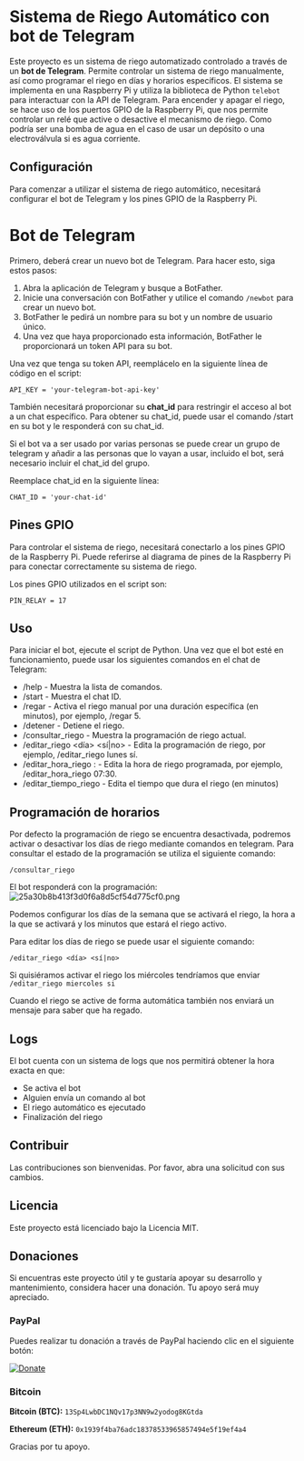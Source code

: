 # Sistema de Riego Automático con bot de Telegram

Este proyecto es un sistema de riego automatizado controlado a través de un **bot de Telegram**. Permite controlar un sistema de riego manualmente, así como programar el riego en días y horarios específicos. El sistema se implementa en una Raspberry Pi y utiliza la biblioteca de Python `telebot` para interactuar con la API de Telegram. 
Para encender y apagar el riego, se hace uso de los puertos GPIO de la Raspberry Pi, que nos permite controlar un relé que active o desactive el mecanismo de riego. Como podría ser una bomba de agua en el caso de usar un depósito o una electroválvula si es agua corriente.
## Configuración

Para comenzar a utilizar el sistema de riego automático, necesitará configurar el bot de Telegram y los pines GPIO de la Raspberry Pi.
# Bot de Telegram

Primero, deberá crear un nuevo bot de Telegram. Para hacer esto, siga estos pasos:

1. Abra la aplicación de Telegram y busque a BotFather.
2. Inicie una conversación con BotFather y utilice el comando `/newbot` para crear un nuevo bot.
3. BotFather le pedirá un nombre para su bot y un nombre de usuario único.
4. Una vez que haya proporcionado esta información, BotFather le proporcionará un token API para su bot.

Una vez que tenga su token API, reemplácelo en la siguiente línea de código en el script:
```
API_KEY = 'your-telegram-bot-api-key'
```

También necesitará proporcionar su **chat_id** para restringir el acceso al bot a un chat específico. Para obtener su chat_id, puede usar el comando /start en su bot y le responderá con su chat_id.

Si el bot va a ser usado por varias personas se puede crear un grupo de telegram y añadir a las personas que lo vayan a usar, incluido el bot, será necesario incluir el chat_id del grupo.

Reemplace chat_id en la siguiente línea:

```
CHAT_ID = 'your-chat-id'
```

## Pines GPIO

Para controlar el sistema de riego, necesitará conectarlo a los pines GPIO de la Raspberry Pi. Puede referirse al diagrama de pines de la Raspberry Pi para conectar correctamente su sistema de riego.

Los pines GPIO utilizados en el script son:

```
PIN_RELAY = 17
```

## Uso

Para iniciar el bot, ejecute el script de Python. Una vez que el bot esté en funcionamiento, puede usar los siguientes comandos en el chat de Telegram:

- /help - Muestra la lista de comandos.
- /start - Muestra el chat ID.
- /regar <minutos> - Activa el riego manual por una duración específica (en minutos), por ejemplo, /regar 5.
- /detener - Detiene el riego.
- /consultar_riego - Muestra la programación de riego actual.
- /editar_riego <día> <sí|no> - Edita la programación de riego, por ejemplo, /editar_riego lunes sí.
- /editar_hora_riego <hora>:<minuto> - Edita la hora de riego programada, por ejemplo, /editar_hora_riego 07:30.
- /editar_tiempo_riego <Minutos> - Edita el tiempo que dura el riego (en minutos)

## Programación de horarios
Por defecto la programación de riego se encuentra desactivada, podremos activar o desactivar los días de riego mediante comandos en telegram.
Para consultar el estado de la programación se utiliza el siguiente comando:
```
/consultar_riego
```
El bot responderá con la programación:
![25a30b8b413f3d0f6a8d5cf54d775cf0.png](:/599c0ad9ce874eba857d40f5f79bd178)

Podemos configurar los días de la semana que se activará el riego, la hora a la que se activará y los minutos que estará el riego activo.

Para editar los días de riego se puede usar el siguiente comando:
```
/editar_riego <día> <sí|no>
```
Si quisiéramos activar el riego los miércoles tendríamos que enviar `/editar_riego miercoles si`

Cuando el riego se active de forma automática también nos enviará un mensaje para saber que ha regado.

## Logs
El bot cuenta con un sistema de logs que nos permitirá obtener la hora exacta en que:
- Se activa el bot
- Alguien envía un comando al bot
- El riego automático es ejecutado
- Finalización del riego

## Contribuir

Las contribuciones son bienvenidas. Por favor, abra una solicitud con sus cambios.
## Licencia

Este proyecto está licenciado bajo la Licencia MIT.

## Donaciones

Si encuentras este proyecto útil y te gustaría apoyar su desarrollo y mantenimiento, considera hacer una donación. Tu apoyo será muy apreciado.

### PayPal
Puedes realizar tu donación a través de PayPal haciendo clic en el siguiente botón:

[![Donate](https://www.paypalobjects.com/en_US/i/btn/btn_donateCC_LG.gif)](https://www.paypal.com/donate/?business=95M7L3UZENS6Q&no_recurring=0&currency_code=EUR)

### Bitcoin

**Bitcoin (BTC):** `13Sp4LwbDC1NQv17p3NN9w2yodog8KGtda`

**Ethereum (ETH):** `0x1939f4ba76adc18378533965857494e5f19ef4a4`


Gracias por tu apoyo.
